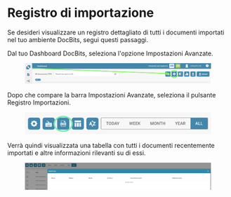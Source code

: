 # Registro di importazione

Se desideri visualizzare un registro dettagliato di tutti i documenti importati nel tuo ambiente DocBits, segui questi passaggi.

Dal tuo Dashboard DocBits, seleziona l'opzione Impostazioni Avanzate.

<figure><img src="../../../.gitbook/assets/change-document-colums1 (1).png" alt=""><figcaption></figcaption></figure>

Dopo che compare la barra Impostazioni Avanzate, seleziona il pulsante Registro Importazioni.

<figure><img src="../../../.gitbook/assets/import-log2.png" alt=""><figcaption></figcaption></figure>

Verrà quindi visualizzata una tabella con tutti i documenti recentemente importati e altre informazioni rilevanti su di essi.

<figure><img src="../../../.gitbook/assets/import-log3.png" alt=""><figcaption></figcaption></figure>
